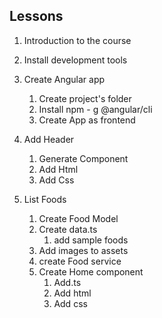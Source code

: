 ## Lessons
1. Introduction to the course
2. Install development tools
3. Create Angular app
    1. Create project's folder
    2. Install npm - g @angular/cli
    3. Create App as frontend
4. Add Header
    1. Generate Component
    2. Add Html 
    3. Add Css

5. List Foods
    1. Create Food Model
    2. Create data.ts
        1. add sample foods
    3. Add images to assets
    4. create Food service
    5. Create Home component
        1. Add.ts
        2. Add html
        3. Add css
    
